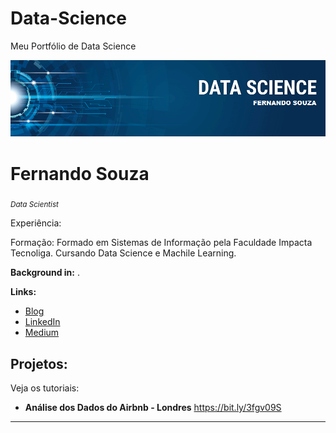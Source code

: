 # Data-Science
Meu Portfólio de Data Science


<p align="center">
  <img src="banner.png" >
</p>

# Fernando Souza
<sub>*Data Scientist* </sub>

Experiência:

Formação: Formado em Sistemas de Informação pela Faculdade Impacta Tecnoliga. Cursando Data Science e Machile Learning.

**Background in:** .

**Links:**
* [Blog]()
* [LinkedIn](https://www.linkedin.com/in/fernando-souza-7b980123/)
* [Medium](https://medium.com/@fernassouza)


## Projetos:
Veja os tutoriais:

* **Análise dos Dados do Airbnb - Londres** https://bit.ly/3fgv09S


---
